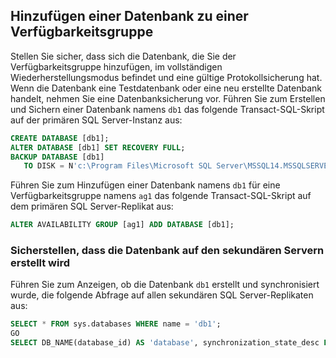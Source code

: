 
## <a name="add-a-database-to-the-availability-group"></a>Hinzufügen einer Datenbank zu einer Verfügbarkeitsgruppe

Stellen Sie sicher, dass sich die Datenbank, die Sie der Verfügbarkeitsgruppe hinzufügen, im vollständigen Wiederherstellungsmodus befindet und eine gültige Protokollsicherung hat. Wenn die Datenbank eine Testdatenbank oder eine neu erstellte Datenbank handelt, nehmen Sie eine Datenbanksicherung vor. Führen Sie zum Erstellen und Sichern einer Datenbank namens `db1` das folgende Transact-SQL-Skript auf der primären SQL Server-Instanz aus:

```sql
CREATE DATABASE [db1];
ALTER DATABASE [db1] SET RECOVERY FULL;
BACKUP DATABASE [db1]
   TO DISK = N'c:\Program Files\Microsoft SQL Server\MSSQL14.MSSQLSERVER\MSSQL\Backup\db1.bak';
```

Führen Sie zum Hinzufügen einer Datenbank namens `db1` für eine Verfügbarkeitsgruppe namens `ag1` das folgende Transact-SQL-Skript auf dem primären SQL Server-Replikat aus:

```sql
ALTER AVAILABILITY GROUP [ag1] ADD DATABASE [db1];
```

### <a name="verify-that-the-database-is-created-on-the-secondary-servers"></a>Sicherstellen, dass die Datenbank auf den sekundären Servern erstellt wird

Führen Sie zum Anzeigen, ob die Datenbank `db1` erstellt und synchronisiert wurde, die folgende Abfrage auf allen sekundären SQL Server-Replikaten aus:

```sql
SELECT * FROM sys.databases WHERE name = 'db1';
GO
SELECT DB_NAME(database_id) AS 'database', synchronization_state_desc FROM sys.dm_hadr_database_replica_states;
```
